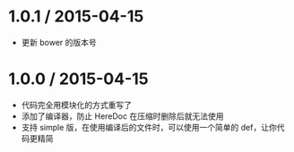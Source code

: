 
1.0.1 / 2015-04-15
==================

  * 更新 bower 的版本号

1.0.0 / 2015-04-15
==================

  * 代码完全用模块化的方式重写了
  * 添加了编译器，防止 HereDoc 在压缩时删除后就无法使用
  * 支持 simple 版，在使用编译后的文件时，可以使用一个简单的 def，让你代码更精简


